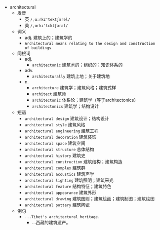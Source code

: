 - architectural
  - 发音
    - 英 `/ˌɑːrkɪ'tektʃərəl/`
    - 美 `/,ɑrkɪ'tɛktʃərəl/`
  - 词义
    - adj. 建筑上的；建筑学的
    - `Architectural means relating to the design and construction of buildings`
  - 同根词
    - adj.
      - `architectonic` 建筑术的；组织的；知识体系的
    - adv.
      - `architecturally` 建筑上地；关于建筑地
    - n.
      - `architecture` 建筑学；建筑风格；建筑式样
      - `architect` 建筑师
      - `architectonic` 体系论；建筑学（等于architectonics）
      - `architectonics` 建筑学；结构设计
  - 短语
    - `architectural design` 建筑设计；结构设计 
    - `architectural style` 建筑风格 
    - `architectural engineering` 建筑工程 
    - `architectural decoration` 建筑装饰 
    - `architectural space` 建筑空间 
    - `architectural structure` 总体结构 
    - `architectural history` 建筑史 
    - `architectural construction` 建筑结构；建筑构造 
    - `architectural complex` 建筑群 
    - `architectural acoustics` 建筑声学 
    - `architectural lighting` 建筑照明；建筑采光 
    - `architectural feature` 结构特征；建筑特色 
    - `architectural appearance` 建筑外形 
    - `architectural drawing` 建筑图则；建筑绘画；建筑制图；建筑绘图 
    - `architectural pottery` 建筑陶瓷 
  - 例句
    - `...Tibet's architectural heritage.`
      - …西藏的建筑遗产。

